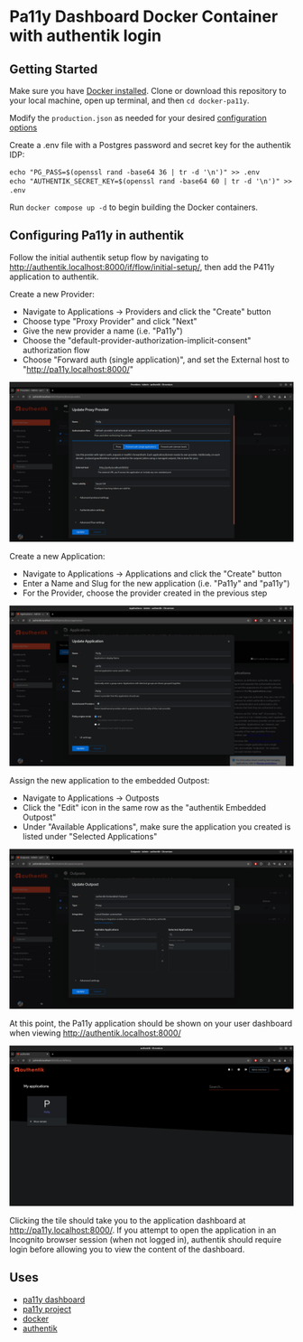 # Pa11y Dashboard Docker Container with authentik login

## Getting Started

Make sure you have [Docker installed](https://docs.docker.com/engine/install/). Clone or download this repository to your local machine, open up terminal, and then `cd docker-pa11y`.

Modify the `production.json` as needed for your desired [configuration options](https://github.com/pa11y/pa11y-dashboard#configurations)

Create a .env file with a Postgres password and secret key for the authentik IDP:

```
echo "PG_PASS=$(openssl rand -base64 36 | tr -d '\n')" >> .env
echo "AUTHENTIK_SECRET_KEY=$(openssl rand -base64 60 | tr -d '\n')" >> .env
```

Run `docker compose up -d` to begin building the Docker containers.


## Configuring Pa11y in authentik

Follow the initial authentik setup flow by navigating to http://authentik.localhost:8000/if/flow/initial-setup/, then add the P411y application to authentik.

Create a new Provider:
  * Navigate to Applications -> Providers and click the "Create" button
  * Choose type "Proxy Provider" and click "Next"
  * Give the new provider a name (i.e. "Pa11y")
  * Choose the "default-provider-authorization-implicit-consent" authorization flow
  * Choose "Forward auth (single application)", and set the External host to "http://pa11y.localhost:8000/"

![authentik Provider settings](./screenshots/create-provider.png)

Create a new Application:
  * Navigate to Applications -> Applications and click the "Create" button
  * Enter a Name and Slug for the new application (i.e. "Pa11y" and "pa11y")
  * For the Provider, choose the provider created in the previous step

![authentik Application settings](./screenshots/create-application.png)

Assign the new application to the embedded Outpost:
  * Navigate to Applications -> Outposts
  * Click the "Edit" icon in the same row as the "authentik Embedded Outpost"
  * Under "Available Applications", make sure the application you created is listed under "Selected Applications"

![authentik Outpost settings](./screenshots/update-outpost.png)

At this point, the Pa11y application should be shown on your user dashboard when viewing http://authentik.localhost:8000/

![authentik dashboard tiles](./screenshots/authentik-tiles.png)

Clicking the tile should take you to the application dashboard at http://pa11y.localhost:8000/. If you attempt to open the application in an Incognito browser session (when not logged in), authentik should require login before allowing you to view the content of the dashboard.


## Uses
- [pa11y dashboard](https://github.com/pa11y/dashboard)
- [pa11y project](https://pa11y.org/)
- [docker](https://www.docker.com/products/docker)
- [authentik](https://goauthentik.io/)
